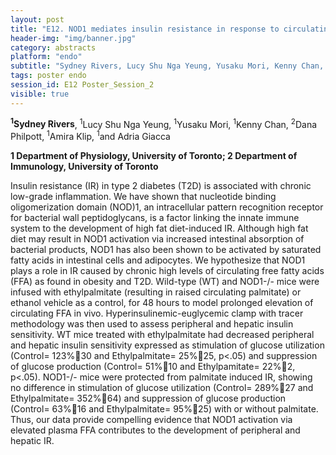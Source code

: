 ```yaml
---
layout: post
title: "E12. NOD1 mediates insulin resistance in response to circulating free fatty acids"
header-img: "img/banner.jpg"
category: abstracts
platform: "endo"
subtitle: "Sydney Rivers, Lucy Shu Nga Yeung, Yusaku Mori, Kenny Chan, Dana Philpott, Amira Klip, and Adria Giacca"
tags: poster endo
session_id: E12 Poster_Session_2
visible: true
---
```

**<sup>1</sup>Sydney Rivers**, <sup>1</sup>Lucy Shu Nga Yeung, <sup>1</sup>Yusaku Mori, <sup>1</sup>Kenny Chan, <sup>2</sup>Dana Philpott, <sup>1</sup>Amira Klip, <sup>1</sup>and Adria Giacca

__1 Department of Physiology, University of Toronto; 2 Department of Immunology, University of Toronto__

Insulin resistance (IR) in type 2 diabetes (T2D) is associated with chronic low-grade inflammation. We have shown that nucleotide binding oligomerization domain (NOD)1, an intracellular pattern recognition receptor for bacterial wall peptidoglycans, is a factor linking the innate immune system to the development of high fat diet-induced IR. Although high fat diet may result in NOD1 activation via increased intestinal absorption of bacterial products, NOD1 has also been shown to be activated by saturated fatty acids in intestinal cells and adipocytes. We hypothesize that NOD1 plays a role in IR caused by chronic high levels of circulating free fatty acids (FFA) as found in obesity and T2D. Wild-type (WT) and NOD1-/- mice were infused with ethylpalmitate (resulting in raised circulating palmitate) or ethanol vehicle as a control, for 48 hours to model prolonged elevation of circulating FFA in vivo. Hyperinsulinemic-euglycemic clamp with tracer methodology was then used to assess peripheral and hepatic insulin sensitivity. WT mice treated with ethylpalmitate had decreased peripheral and hepatic insulin sensitivity expressed as stimulation of glucose utilization (Control= 123%30 and Ethylpalmitate= 25%25, p<.05) and suppression of glucose production (Control= 51%10 and Ethylpamitate= 22%2, p<.05). NOD1-/- mice were protected from palmitate induced IR, showing no difference in stimulation of glucose utilization (Control= 289%27 and Ethylpalmitate= 352%64) and suppression of glucose production (Control= 63%16 and Ethylpalmitate= 95%25) with or without palmitate. Thus, our data provide compelling evidence that NOD1 activation via elevated plasma FFA contributes to the development of peripheral and hepatic IR. 